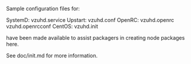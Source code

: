 Sample configuration files for:

SystemD: vzuhd.service
Upstart: vzuhd.conf
OpenRC:  vzuhd.openrc
         vzuhd.openrcconf
CentOS:  vzuhd.init

have been made available to assist packagers in creating node packages here.

See doc/init.md for more information.
